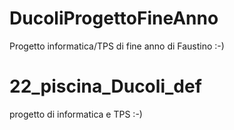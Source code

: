 # DucoliProgettoFineAnno
Progetto informatica/TPS di fine anno di Faustino :-)
# 22_piscina_Ducoli_def
progetto di informatica e TPS :-)
